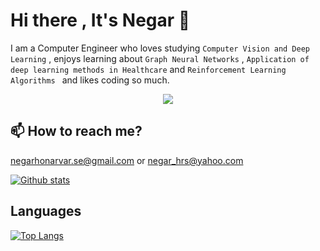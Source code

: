 # Hi there , It's Negar 👋
I am a Computer Engineer who loves studying  ```Computer Vision and Deep Learning``` , enjoys learning about ```Graph Neural Networks``` , ```Application of deep learning methods in Healthcare``` and ```Reinforcement Learning Algorithms ``` and likes coding so much.

<p align="center">
  <a href="https://github.com/negarhonarvar/Computer-vision">
    <img src="https://skillicons.dev/icons?i=androidstudio,c,cpp,flutter,git,idea,java,matlab,py,ipynab,webots,gymnasium"/>
  </a>
</p>

 ## 📫 How to reach me?
 negarhonarvar.se@gmail.com or negar_hrs@yahoo.com

<a href="#">![Github stats](https://github-readme-stats.vercel.app/api?username=negarhonarvar&theme=blueberry&count_private=true&hide_border=true&line_height=20)</a>

## Languages
<a href="#">![Top Langs](https://github-readme-stats.vercel.app/api/top-langs/?username=negarhonarvar&layout=compact&theme=blueberry&count_private=true&hide_border=true)</a>
<!--
[![Top Langs](https://github-readme-stats.vercel.app/api/top-langs/?username=negarhonarvar&hide_progress=true&theme=highcontrast)](https://github.com/negarhonarvar?tab=repositories)
                      

**negarhonarvar/negarhonarvar** is a ✨ _special_ ✨ repository because its `README.md` (this file) appears on your GitHub profile.

Here are some ideas to get you started:

- 🔭 I’m currently working on ...
- 🌱 I’m currently learning ...
- 👯 I’m looking to collaborate on ...
- 🤔 I’m looking for help with ...
- 💬 Ask me about ...
- 📫 How to reach me: ...
- 😄 Pronouns: ...
- ⚡ Fun fact: ...
-->
